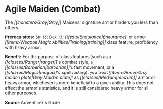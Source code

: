 ﻿---
cssclass: [feats]

---
# Agile Maiden (Combat)

The _[[monsters/Gray|Gray]]_ Maidens' signature armor hinders you less than others.

**Prerequisites:** Str 13; Dex 13; _[[feats/Endurance|Endurance]]_ or armor _[[items/Weapon Magic Abilities/Training|training]]_ class feature; proficiency with heavy armor.

**Benefit:** For the purpose of class features (such as a _[[classes/Ranger|ranger]]_'s combat style, a _[[classes/Barbarian|barbarian]]_'s fast movement, or a _[[classes/Magus|magus]]_'s spellcasting), you treat _[[items/Armor/Gray maiden plate|Gray Maiden plate]]_ as _[[classes/Medium|medium]]_ armor or heavy armor, whichever is more beneficial to a given ability. This does not affect the armor's statistics, and it is still considered heavy armor for all other purposes.

**Source** Adventurer's Guide